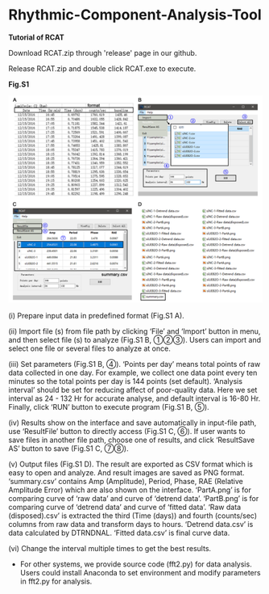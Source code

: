 # Rhythmic-Component-Analysis-Tool

**Tutorial of RCAT**

Download RCAT.zip through 'release' page in our github.

Release RCAT.zip and double click RCAT.exe to execute.

**Fig.S1**

![Alt text](https://github.com/lzbbest/Rhythmic-Component-Analysis-Tool/raw/master/Fig.S1.png)

(i) Prepare input data in predefined format (Fig.S1 A).

(ii) Import file (s) from file path by clicking ‘File’ and ‘Import’ button in menu, and then select file (s) to analyze (Fig.S1 B, ①②③). Users can import and select one file or several files to analyze at once.

(iii) Set parameters (Fig.S1 B, ④). ‘Points per day’ means total points of raw data collected in one day. For example, we collect one data point every ten minutes so the total points per day is 144 points (set default). ‘Analysis interval’ should be set for reducing affect of poor-quality data. Here we set interval as 24 - 132 Hr for accurate analyse, and default interval is 16-80 Hr. Finally, click ‘RUN’ button to execute program (Fig.S1 B, ⑤).

(iv) Results show on the interface and save automatically in input-file path, use ‘ResultFile’ button to directly access (Fig.S1 C, ⑥). If user wants to save files in another file path, choose one of results, and click ‘ResultSave AS’ button to save (Fig.S1 C, ⑦⑧).

(v) Output files (Fig.S1 D). The result are exported as CSV format which is easy to open and analyze. And result images are saved as PNG format. ‘summary.csv’ contains Amp (Amplitude), Period, Phase, RAE (Relative Amplitude Error) which are also shown on the interface. ‘PartA.png’ is for comparing curve of ‘raw data’ and curve of ‘detrend data’. ‘PartB.png’ is for comparing curve of ‘detrend data’ and curve of ‘fitted data’. ‘Raw data (disposed).csv’ is extracted the third (Time (days)) and fourth (counts/sec) columns from raw data and transform days to hours. ‘Detrend data.csv’ is data calculated by DTRNDNAL. ‘Fitted data.csv’ is final curve data.

(vi) Change the interval multiple times to get the best results.

* For other systems, we provide source code (fft2.py) for data analysis. Users could install Anaconda to set environment and modify parameters in fft2.py for analysis.
